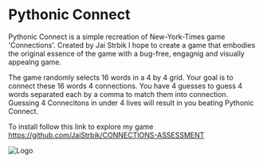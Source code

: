 
# Pythonic Connect











Pythonic Connect is a simple recreation of New-York-Times game 'Connections'. Created by Jai Strbik I hope to create a game that embodies the original essence of the game with a bug-free, engagnig and visually appealng game.

The game randomly selects 16 words in a 4 by 4 grid. 
Your goal is to connect these 16 words 4 connections.
You have 4 guesses to guess 4 words separated each by a comma to match them into connection. Guessing 4 Connecitons in under 4 lives will result in you beating Pythonic Connect.

To install follow this link to explore my game
https://github.com/JaiStrbik/CONNECTIONS-ASSESSMENT 


![Logo](https://i.postimg.cc/Vsn9PZLB/Screenshot-2024-04-04-at-11-57-20-am.png)

